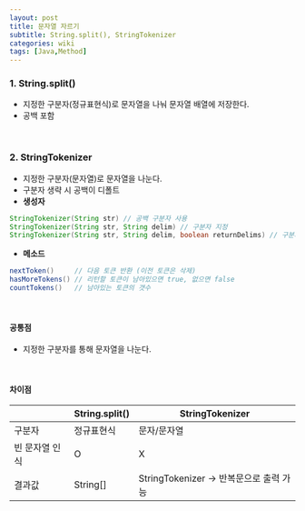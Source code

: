 ```yaml
---
layout: post
title: 문자열 자르기
subtitle: String.split(), StringTokenizer
categories: wiki
tags: [Java,Method]
---
```

### 1. String.split()
- 지정한 구분자(정규표현식)로 문자열을 나눠 문자열 배열에 저장한다.
- 공백 포함   
<br/>

### 2. StringTokenizer
- 지정한 구분자(문자열)로 문자열을 나눈다.
- 구분자 생략 시 공백이 디폴트
- **생성자**
   
```java
StringTokenizer(String str) // 공백 구분자 사용
StringTokenizer(String str, String delim) // 구분자 지정
StringTokenizer(String str, String delim, boolean returnDelims) // 구분자도 토큰에 포함
```
- **메소드**
   
```java
nextToken()     // 다음 토큰 반환 (이전 토큰은 삭제)
hasMoreTokens() // 리턴할 토큰이 남아있으면 true, 없으면 false
countTokens()   // 남아있는 토큰의 갯수
```
<br/>   

#### 공통점
- 지정한 구분자를 통해 문자열을 나눈다.   
<br/>

#### 차이점

|  | String.split() | StringTokenizer |
| --- | --- | --- |
| 구분자 | 정규표현식 | 문자/문자열 |
| 빈 문자열 인식 | O | X |
| 결과값 | String[] | StringTokenizer → 반복문으로 출력 가능 |
